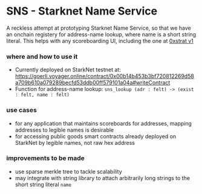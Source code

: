 # SNS - Starknet Name Service
A reckless attempt at prototyping Starknet Name Service, so that we have an onchain registery for address-name lookup, where name is a short string literal. This helps with any scoreboarding UI, including the one at [0xstrat v1](https://github.com/topology-gg/fountain/tree/v0.1/examples/zeroxstrat_v1)

### where and how to use it
- Currently deployed on StarkNet testnet at: https://goerli.voyager.online/contract/0x00b14b453b3bf720812269d58a709b610a079289becfd53ddb00ff579101a04a#writeContract
- Function for address-name lookup: `sns_lookup (adr : felt) -> (exist : felt, name : felt)`

### use cases
- for any application that maintains scoreboards for addresses, mapping addresses to legible names is desirable
- for accessing public goods smart contracts already deployed on StarkNet by legible names, not raw hex address

### improvements to be made
- use sparse merkle tree to tackle scalability
- may integrate with string library to attach arbitrarily long strings to the short string literal `name` 
